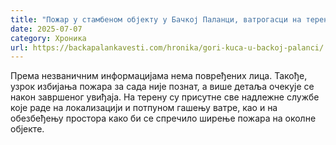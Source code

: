 ```yaml
---
title: "Пожар у стамбеном објекту у Бачкој Паланци, ватрогасци на терену (ВИДЕО)"
date: 2025-07-07
category: Хроника
url: https://backapalankavesti.com/hronika/gori-kuca-u-backoj-palanci/
---
```


Према незваничним информацијама нема повређених лица. Такође, узрок избијања пожара за сада није познат, а више детаља очекује се након завршеног увиђаја.
На терену су присутне све надлежне службе које раде на локализацији и потпуном гашењу ватре, као и на обезбеђењу простора како би се спречило ширење пожара на околне објекте.
